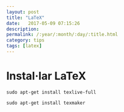 ```yaml
---
layout: post
title: "LaTeX"
date:   2017-05-09 07:15:26
description:
permalink: /:year/:month/:day/:title.html
category: tips
tags: [latex]
---
```


# Instal·lar LaTeX

    sudo apt-get install texlive-full

    sudo apt-get install texmaker
